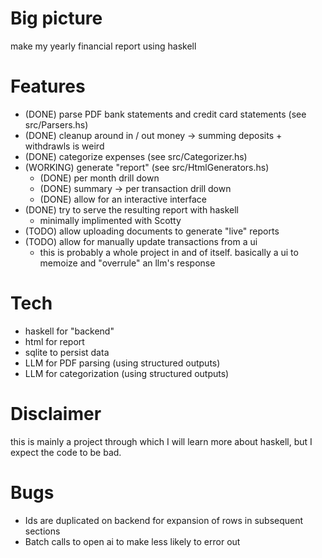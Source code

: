 # Big picture

make my yearly financial report using haskell

# Features

- (DONE) parse PDF bank statements and credit card statements (see src/Parsers.hs)
 - (DONE) cleanup around in / out money -> summing deposits + withdrawls is weird
- (DONE) categorize expenses  (see src/Categorizer.hs)
- (WORKING) generate "report"  (see src/HtmlGenerators.hs)
  - (DONE) per month drill down 
  - (DONE) summary -> per transaction drill down
  - (DONE) allow for an interactive interface 
- (DONE) try to serve the resulting report with haskell 
  - minimally implimented with Scotty 
- (TODO) allow uploading documents to generate "live" reports
- (TODO) allow for manually update transactions from a ui 
  - this is probably a whole project in and of itself. basically a ui to memoize and "overrule" an llm's response

# Tech

- haskell for "backend" 
- html for report
- sqlite to persist data
- LLM for PDF parsing  (using structured outputs)
- LLM for categorization (using structured outputs)

# Disclaimer 

this is mainly a project through which I will learn more about haskell, but I expect the code to be bad.


# Bugs

- Ids are duplicated on backend for expansion of rows in subsequent sections
- Batch calls to open ai to make less likely to error out

